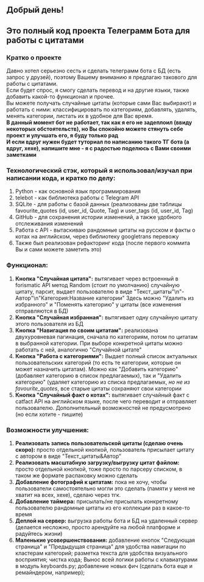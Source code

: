 ## Добрый день!
## Это полный код проекта Телеграмм Бота для работы с цитатами

### Кратко о проекте
Давно хотел серьезно сесть и сделать телеграмм бота с БД (есть запрос у друзей), поэтому Вашему вниманию я предлагаю такового для работы с цитатами.  
Если будет спрос, я смогу сделать перевод и на другие языки, также добавить какой-то функционал и прочее.  
Вы можете получать случайные цитаты (которые сами Вас выбирают) и работать с ними: классифицировать по категориям, добавлять, удалять, менять категории, листать их в удобное для Вас время.  
**В данный момент бот не работает, так как я его не задеплоил (ввиду некоторых обстоятельств), но Вы спокойно можете стянуть себе проект и улучшать его, я буду только рад**  
**И если вдруг нужен будет туториал по написанию такого ТГ бота (а вдруг, хехе), напишите мне - я с радостью поделюсь с Вами своими заметками**

### Технологический стэк, который я использовал/изучал при написании кода, и кратко по делу:
1) Python - как основной язык программирования
2) telebot - как библиотека работы с Telegram API
3) SQLite - для работы с базой данных (реализованы две таблицы favourite_quotes (id, user_id, Quote, Tag) и user_tags (id, user_id, Tag)
4) GitHub - для сохранения истории изменений, а также удобного отслеживания изменений
5) Работа с API - вытаскиваю рандомные цитаты на русском и факты о котах на английском, через библиотеку googletrans перевожу
6) Также был реализован рефакторинг кода (после первого коммита Вы и сами можете заметить это)

### Функционал:
1) **Кнопка "Случайная цитата":** вытягивает через встроенный в forismatic API метод Random (стоит по умолчанию) случайную цитату, парсит,
                                                                           выдает пользователю в виде "Текст_цитаты"\n"- Автор"\n"Категория:Название категории"
   Здесь можно "Удалить из избранного" и "Поменять категорию" у цитаты (все изменения отправляются в БД)
3) **Кнопка "Случайная избранная":** вытягивает одну случайную цитату этого пользователя из БД
4) **Кнопка "Навигация по своим цитатам":** реализована двухуровневая пагинация, сначала по категориям, потом по цитатам в выбранной категории.
   При выборе конкретной цитаты можно работать с ней, аналогично "Случайной цитате"
6) **Кнопка "Работа с категориями":** Выдает полный список актуальных пользовательских категорий (то есть те категории, которые он может назначить цитатам).
   Можно как "Добавить категорию" (добавляет категорию в список предлагаемых), так и "Удалить категорию"
                                                                                     (удаляет категорию из списка предлагаемых, _но не из favourite_quotes_, все старые цитаты сохраняют свои категории
7) **Кнопка "Случайный факт о котах":** вытягивает случайный факт с catfact API на английском языке, после чего переводит и отправляет пользователю. Дополнительный возможностей не предусмотрено (но если хотите - пишите)

### Возможности улучшения:
1) **Реализовать запись пользовательской цитаты (сделаю очень скоро):** просто отдельной кнопкой, пользователь присылает цитату с автором в виде "Текст_цитаты&Автор"
2) **Реализовать масштабную загрузку/выгрузку цитат файлом:** просто отдельной кнопкой, тоже просто по парсеру списком, в таком же формате распаковку можно сделать
3) **Добавление фотографий к цитатам:** пока не хочу, чтобы пользователи самостоятельно могли это сделать (памяти у меня не хватит на всех, хехе), сделаю через тгк.
4) **Добавление таймера:** присылать/не присылать конкретному пользователю рандомные цитаты из его коллекции раз в какое-то время
5) **Деплой на сервер:** выгрузка работы бота и БД на удаленный сервер (делается несложно, просто арендуйте на любой платформе и радуйтесь жизни)
6) **Маленькие усовершенствования:** добавление кнопок "Следующая страница" и "Предыдущая страница" для удобства навигации по кластерам категорий; разметка текста для удобства визуального восприятия; чистка кода;
   Вынос всей логики работы с клавиатурами в модуль keyboards.py; добавление новых фич (сделать бота еще и ремайндером, например);
